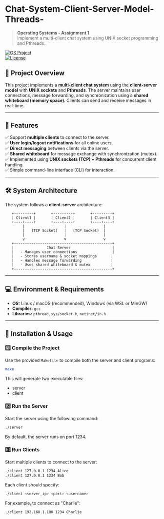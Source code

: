 # Chat-System-Client-Server-Model-Threads-
> **Operating Systems - Assignment 1**  
> Implement a multi-client chat system using UNIX socket programming and Pthreads.  

[![OS Project](https://img.shields.io/badge/Operating%20System-Networking-blue.svg)](https://github.com/)  
[![License](https://img.shields.io/badge/license-MIT-green.svg)](LICENSE)  

## 📌 **Project Overview**
This project implements a **multi-client chat system** using the **client-server model** with **UNIX sockets** and **Pthreads**. The server maintains user connections, message forwarding, and synchronization using a **shared whiteboard (memory space)**. Clients can send and receive messages in real-time.

---

## 🌟 **Features**
✅ Support **multiple clients** to connect to the server.  
✅ **User login/logout notifications** for all online users.  
✅ **Direct messaging** between clients via the server.  
✅ **Shared whiteboard** for message exchange with synchronization (mutex).  
✅ Implemented using **UNIX sockets (TCP) + Pthreads** for concurrent client handling.  
✅ Simple command-line interface (CLI) for interaction.  

---

## 🛠 **System Architecture**
The system follows a **client-server** architecture:

```
   +---------+       +---------+       +---------+
   | Client1 |       | Client2 |       | Client3 |
   +----+----+       +----+----+       +----+----+
        |                  |                 |
        |   (TCP Socket)   |   (TCP Socket)  |
        |                  |                 |
        v                  v                 v
   +---------------------------------------------+
   |               Chat Server                   |
   |   - Manages user connections                |
   |   - Stores username & socket mappings      |
   |   - Handles message forwarding             |
   |   - Uses shared whiteboard & mutex         |
   +---------------------------------------------+

```

---

## 💻 **Environment & Requirements**
- **OS:** Linux / macOS (recommended), Windows (via WSL or MinGW)
- **Compiler:** `gcc`
- **Libraries:** `pthread`, `sys/socket.h`, `netinet/in.h`

---

## 🚀 **Installation & Usage**

### **1️⃣ Compile the Project**
Use the provided `Makefile` to compile both the server and client programs:
```sh
make
```

This will generate two executable files:
- server
- client

### **2️⃣ Run the Server**
Start the server using the following command:

```sh
./server
```
By default, the server runs on port 1234.

### **3️⃣ Run Clients**
Start multiple clients to connect to the server:

```sh
./client 127.0.0.1 1234 Alice
./client 127.0.0.1 1234 Bob
```
Each client should specify:

```sh
./client <server_ip> <port> <username>
```

For example, to connect as "Charlie":

```sh
./client 192.168.1.100 1234 Charlie
```
